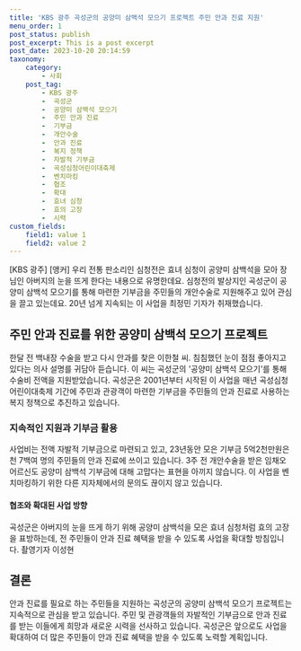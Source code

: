 ```yaml
---
title: 'KBS 광주 곡성군의 공양미 삼백석 모으기 프로젝트 주민 안과 진료 지원'
menu_order: 1
post_status: publish
post_excerpt: This is a post excerpt
post_date: 2023-10-20 20:14:59
taxonomy:
    category:
        - 사회
    post_tag:
        - KBS 광주
        -  곡성군
        -  공양미 삼백석 모으기
        -  주민 안과 진료
        -  기부금
        -  개안수술
        -  안과 진료
        -  복지 정책
        -  자발적 기부금
        -  곡성심청어린이대축제
        -  벤치마킹
        -  협조
        -  확대
        -  효녀 심청
        -  효의 고장
        -  시력
custom_fields:
    field1: value 1
    field2: value 2
---
```



[KBS 광주] [앵커] 우리 전통 판소리인 심청전은 효녀 심청이 공양미 삼백석을 모아 장님인 아버지의 눈을 뜨게 한다는 내용으로 유명한데요. 심청전의 발상지인 곡성군이 공양미 삼백석 모으기를 통해 마련한 기부금을 주민들의 개안수술로 지원해주고 있어 관심을 끌고 있는데요. 20년 넘게 지속되는 이 사업을 최정민 기자가 취재했습니다. 

## 주민 안과 진료를 위한 공양미 삼백석 모으기 프로젝트

한달 전 백내장 수술을 받고 다시 안과를 찾은 이한철 씨. 침침했던 눈이 점점 좋아지고 있다는 의사 설명를 귀담아 듣습니다. 이 씨는 곡성군의 '공양미 삼백석 모으기'를 통해 수술비 전액을 지원받았습니다. 곡성군은 2001년부터 시작된 이 사업을 매년 곡성심청어린이대축제 기간에 주민과 관광객이 마련한 기부금을 주민들의 안과 진료로 사용하는 복지 정책으로 추진하고 있습니다. 

### 지속적인 지원과 기부금 활용

사업비는 전액 자발적 기부금으로 마련되고 있고, 23년동안 모은 기부금 5억2천만원은 천 7백여 명의 주민들의 안과 진료에 쓰이고 있습니다. 3주 전 개안수술을 받은 임채오 어르신도 공양미 삼백석 기부금에 대해 고맙다는 표현을 아끼지 않습니다. 이 사업을 벤치마킹하기 위한 다른 지자체에서의 문의도 끊이지 않고 있습니다.

#### 협조와 확대된 사업 방향

곡성군은 아버지의 눈을 뜨게 하기 위해 공양미 삼백석을 모은 효녀 심청처럼 효의 고장을 표방하는데, 전 주민들이 안과 진료 혜택을 받을 수 있도록 사업을 확대할 방침입니다. 촬영기자 이성현

## 결론

안과 진료를 필요로 하는 주민들을 지원하는 곡성군의 공양미 삼백석 모으기 프로젝트는 지속적으로 관심을 받고 있습니다. 주민 및 관광객들의 자발적인 기부금으로 안과 진료를 받는 이들에게 희망과 새로운 시력을 선사하고 있습니다. 곡성군은 앞으로도 사업을 확대하여 더 많은 주민들이 안과 진료 혜택을 받을 수 있도록 노력할 계획입니다.
